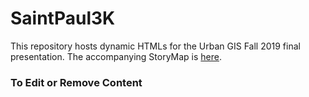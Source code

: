 # SaintPaul3K

This repository hosts dynamic HTMLs for the Urban GIS Fall 2019 final presentation. The accompanying StoryMap is [here](). 

### To Edit or Remove Content


